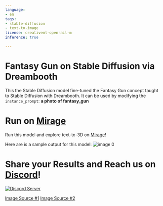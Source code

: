 ```yaml
---
language:
- en
tags:
- stable-diffusion
- text-to-image
license: creativeml-openrail-m
inference: true

---
```

# Fantasy Gun on Stable Diffusion via Dreambooth

This the Stable Diffusion model fine-tuned the Fantasy Gun concept taught to Stable Diffusion with Dreambooth.
It can be used by modifying the `instance_prompt`: **a photo of fantasy_gun**

# Run on [Mirage](https://app.mirageml.com)
Run this model and explore text-to-3D on [Mirage](https://app.mirageml.com)!

Here are is a sample output for this model:
![image 0](https://huggingface.co/MirageML/fantasy-gun/resolve/main/output.png)

# Share your Results and Reach us on [Discord](https://discord.gg/9B2Pu2bEvj)!

[![Discord Server](https://discord.com/api/guilds/1022387303022338058/widget.png?style=banner2)](https://discord.gg/9B2Pu2bEvj)

[Image Source #1](https://www.artstation.com/search?sort_by=relevance&query=cartoon%20gun)
[Image Source #2](https://www.artstation.com/search?sort_by=relevance&query=fantasy%20gun)